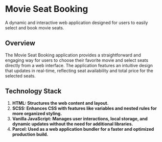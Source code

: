 # Movie Seat Booking
A dynamic and interactive web application designed for users to easily select and book movie seats.

## Overview
The Movie Seat Booking application provides a straightforward and engaging way for users to choose their favorite movie and select seats directly from a web interface. The application features an intuitive design that updates in real-time, reflecting seat availability and total price for the selected seats.

## Technology Stack
1. **HTML: Structures the web content and layout.**
2. **SCSS: Enhances CSS with features like variables and nested rules for more organized styling.**
3. **Vanilla JavaScript: Manages user interactions, local storage, and dynamic updates without the need for additional libraries.**
4. **Parcel: Used as a web application bundler for a faster and optimized production build.**
